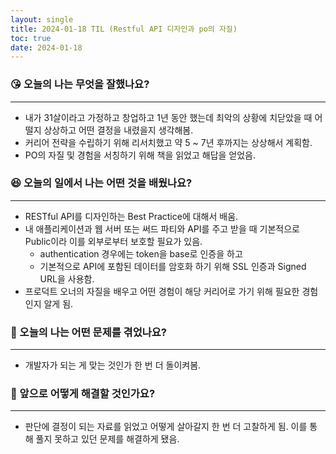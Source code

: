 ```yaml
---
layout: single
title: 2024-01-18 TIL (Restful API 디자인과 po의 자질)
toc: true
date: 2024-01-18
---
```


### 😘 오늘의 나는 무엇을 잘했나요?

---

- 내가 31살이라고 가정하고 창업하고 1년 동안 했는데 최악의 상황에 치닫았을 때 어떨지 상상하고 어떤 결정을 내렸을지 생각해봄.
- 커리어 전략을 수립하기 위해 리서치했고 약 5 ~ 7년 후까지는 상상해서 계획함.
- PO의 자질 및 경험을 서칭하기 위해 책을 읽었고 해답을 얻었음.

### 😆 오늘의 일에서 나는 어떤 것을 배웠나요?

---

- RESTful API를 디자인하는 Best Practice에 대해서 배움.
- 내 애플리케이션과 웹 서버 또는 써드 파티와 API를 주고 받을 때 기본적으로 Public이라 이를 외부로부터 보호할 필요가 있음.
    - authentication 경우에는 token을 base로 인증을 하고
    - 기본적으로 API에 포함된 데이터를 암호화 하기 위해 SSL 인증과 Signed URL을 사용함.
- 프로덕트 오너의 자질을 배우고 어떤 경험이 해당 커리어로 가기 위해 필요한 경험인지 알게 됨.

### 🤢 오늘의 나는 어떤 문제를 겪었나요?
---

- 개발자가 되는 게 맞는 것인가 한 번 더 돌이켜봄.

### 🤩 앞으로 어떻게 해결할 것인가요?

---

- 판단에 결정이 되는 자료를 읽었고 어떻게 살아갈지 한 번 더 고찰하게 됨. 이를 통해 풀지 못하고 있던 문제를 해결하게 됐음.

